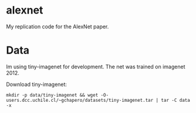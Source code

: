 # alexnet
My replication code for the AlexNet paper.


# Data

Im using tiny-imagenet for development. The net was trained on imagenet 2012.

Download tiny-imagenet:
```console
mkdir -p data/tiny-imagenet && wget -O- users.dcc.uchile.cl/~gchapero/datasets/tiny-imagenet.tar | tar -C data -x
```

